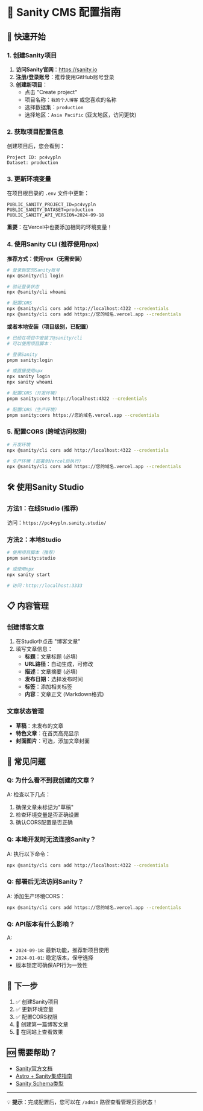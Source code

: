 # 📝 Sanity CMS 配置指南

## 🚀 快速开始

### 1. 创建Sanity项目

1. **访问Sanity官网**：https://sanity.io
2. **注册/登录账号**：推荐使用GitHub账号登录
3. **创建新项目**：
   - 点击 "Create project"
   - 项目名称：`我的个人博客` 或您喜欢的名称
   - 选择数据集：`production`
   - 选择地区：`Asia Pacific` (亚太地区，访问更快)

### 2. 获取项目配置信息

创建项目后，您会看到：
```
Project ID: pc4vypln
Dataset: production
```

### 3. 更新环境变量

在项目根目录的 `.env` 文件中更新：
```env
PUBLIC_SANITY_PROJECT_ID=pc4vypln
PUBLIC_SANITY_DATASET=production
PUBLIC_SANITY_API_VERSION=2024-09-18
```

**重要**：在Vercel中也要添加相同的环境变量！

### 4. 使用Sanity CLI (推荐使用npx)

**推荐方式：使用npx（无需安装）**
```bash
# 登录到您的Sanity账号
npx @sanity/cli login

# 验证登录状态
npx @sanity/cli whoami

# 配置CORS
npx @sanity/cli cors add http://localhost:4322 --credentials
npx @sanity/cli cors add https://您的域名.vercel.app --credentials
```

**或者本地安装（项目级别，已配置）**
```bash
# 已经在项目中安装了@sanity/cli
# 可以使用项目脚本：

# 登录Sanity
pnpm sanity:login

# 或直接使用npx
npx sanity login
npx sanity whoami

# 配置CORS（开发环境）
pnpm sanity:cors http://localhost:4322 --credentials

# 配置CORS（生产环境）
pnpm sanity:cors https://您的域名.vercel.app --credentials
```

### 5. 配置CORS (跨域访问权限)

```bash
# 开发环境
npx @sanity/cli cors add http://localhost:4322 --credentials

# 生产环境 (部署到Vercel后执行)
npx @sanity/cli cors add https://您的域名.vercel.app --credentials
```

## 🛠️ 使用Sanity Studio

### 方法1：在线Studio (推荐)
访问：`https://pc4vypln.sanity.studio/`

### 方法2：本地Studio
```bash
# 使用项目脚本（推荐）
pnpm sanity:studio

# 或使用npx
npx sanity start

# 访问：http://localhost:3333
```

## 📋 内容管理

### 创建博客文章
1. 在Studio中点击 "博客文章"
2. 填写文章信息：
   - **标题**：文章标题 (必填)
   - **URL路径**：自动生成，可修改
   - **描述**：文章摘要 (必填)
   - **发布日期**：选择发布时间
   - **标签**：添加相关标签
   - **内容**：文章正文 (Markdown格式)

### 文章状态管理
- **草稿**：未发布的文章
- **特色文章**：在首页高亮显示
- **封面图片**：可选，添加文章封面

## 🔧 常见问题

### Q: 为什么看不到我创建的文章？
A: 检查以下几点：
1. 确保文章未标记为"草稿"
2. 检查环境变量是否正确设置
3. 确认CORS配置是否正确

### Q: 本地开发时无法连接Sanity？
A: 执行以下命令：
```bash
npx @sanity/cli cors add http://localhost:4322 --credentials
```

### Q: 部署后无法访问Sanity？
A: 添加生产环境CORS：
```bash
npx @sanity/cli cors add https://您的域名.vercel.app --credentials
```

### Q: API版本有什么影响？
A: 
- `2024-09-18`: 最新功能，推荐新项目使用
- `2024-01-01`: 稳定版本，保守选择
- 版本锁定可确保API行为一致性

## 🎯 下一步

1. ✅ 创建Sanity项目
2. ✅ 更新环境变量
3. ✅ 配置CORS权限
4. 📝 创建第一篇博客文章
5. 🚀 在网站上查看效果

## 🆘 需要帮助？

- [Sanity官方文档](https://www.sanity.io/docs)
- [Astro + Sanity集成指南](https://docs.astro.build/en/guides/cms/sanity/)
- [Sanity Schema类型](https://www.sanity.io/docs/schema-types)

---

💡 **提示**：完成配置后，您可以在 `/admin` 路径查看管理页面状态！
